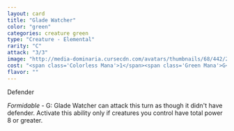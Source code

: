```yaml
---
layout: card
title: "Glade Watcher"
color: "green"
categories: creature green
type: "Creature - Elemental"
rarity: "C"
attack: "3/3"
image: "http://media-dominaria.cursecdn.com/avatars/thumbnails/68/442/200/283/635618523110621197.png"
cost: "<span class='Colorless Mana'>1</span><span class='Green Mana'>G</span>"
flavor: ""
---
```


Defender

<em>Formidable</em> - <span class="Green Mana">G</span>: Glade Watcher can attack this turn as though it didn't have defender. Activate this ability only if creatures you control have total power 8 or greater.
